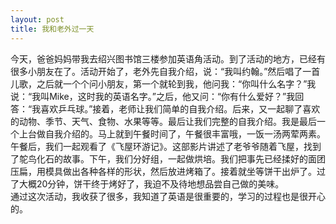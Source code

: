 ```yaml
---
layout: post
title: 我和老外过一天
---
```



今天，爸爸妈妈带我去绍兴图书馆三楼参加英语角活动。到了活动的地方，已经有很多小朋友在了。活动开始了，老外先自我介绍，说：“我叫约翰。”然后唱了一首儿歌，之后就一个个问小朋友，第一个就轮到我，他问我：“你叫什么名字？”我说：“我叫Mike，这时我的英语名字。”之后，他又问：“你有什么爱好？”我回答：“我喜欢乒乓球。”接着，老师让我们简单的自我介绍。后来，又一起聊了喜欢的动物、季节、天气、食物、水果等等。最后让我们完整的自我介绍。我是最后一个上台做自我介绍的。马上就到午餐时间了，午餐很丰富哦，一饭一汤两荤两素。    
午餐后，我们一起观看了《飞屋环游记》。这部影片讲述了老爷爷随着飞屋，找到了鸵鸟化石的故事。下午，我们分好组，一起做烘培。我们把事先已经揉好的面团压扁，用模具做出各种各样的形状，然后放进烤箱了。接着就坐等饼干出炉了。过了大概20分钟，饼干终于烤好了，我迫不及待地想品尝自己做的美味。    
通过这次活动，我收获了很多，我知道了英语是很重要的，学习的过程也是很开心的。      
